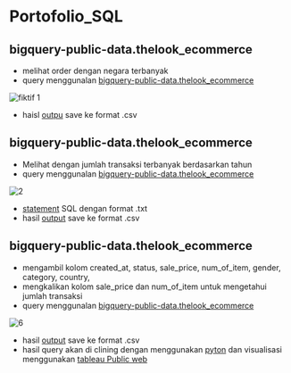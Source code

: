# Portofolio_SQL

## bigquery-public-data.thelook_ecommerce 
* melihat order dengan negara terbanyak
* query menggunalan [bigquery-public-data.thelook_ecommerce](https://console.cloud.google.com/bigquery?sq=395717096726:afb8687643ab4a8683a50a4fcaa1a1c6) 

![fiktif 1](https://user-images.githubusercontent.com/122749604/213906625-8691412b-71c6-4d39-aff5-33847f5f2836.png)

* haisl [outpu](https://drive.google.com/file/d/1_KiBGHoQ2NGicnIvb-5uUvBYJWPRmEKM/view?usp=sharing) save ke format .csv

## bigquery-public-data.thelook_ecommerce 
* Melihat dengan jumlah transaksi terbanyak berdasarkan tahun
* query menggunalan [bigquery-public-data.thelook_ecommerce](https://console.cloud.google.com/bigquery?sq=540698482033:d18e9df4bb1e4cb3b0fbf4473e9a0ab1)

![2](https://user-images.githubusercontent.com/122749604/214074252-c8fae77f-f8c6-4933-93a1-76f780915f75.png)

* [statement](https://github.com/AhmadFirmanto/Portofolio_SQL/blob/main/fiktif_e-comers.jml_trx) SQL dengan format .txt 
* hasil [output](https://drive.google.com/file/d/1RPLmHsTpP9fIFDNKo3OTQcTJ2BacES7K/view?usp=sharing) save ke format .csv

## bigquery-public-data.thelook_ecommerce
* mengambil kolom created_at, status, sale_price, num_of_item, gender, category, country,
* mengkalikan kolom sale_price dan num_of_item untuk mengetahui jumlah transaksi     
* query menggunalan [bigquery-public-data.thelook_ecommerce](https://console.cloud.google.com/bigquery?sq=540698482033:bf0ad398def043eb8c4c1ff1b52a4495)

![6](https://user-images.githubusercontent.com/122749604/214211887-186531c7-dd62-4f44-8683-3ac047673e60.png)

* hasil [output](https://drive.google.com/file/d/1Kh25KYPkE7i7J3cDDuEHGg6EHu4F39sj/view?usp=sharing) save ke format .csv
* hasil query akan di clining dengan menggunakan [pyton](https://github.com/AhmadFirmanto/Portfolio-pyton/blob/main/fiktif_pyton_visual.ipynb) dan visualisasi menggunakan [tableau Public web](https://public.tableau.com/app/profile/ahmad.firmanto/viz/fiktif_ecomerce/Dashboard1)
